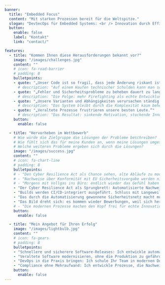 ```yaml
---
banner:
  title: "Embedded Focus"
  content: "Mit starken Prozessen bereit für die Weltspitze."
  slogan: "DevSecOps für Embedded Systems: <br /> Innovation durch Effizienz"
  button:
    enable: false
    label: "Kontakt"
    link: "contact/"

features:
  - title: "Kommen Ihnen diese Herausforderungen bekannt vor?"
    image: "/images/challenges.jpg"
    content: ""
    # icon: fa-road-barrier
    # padding: 8
    bulletpoints:
    - quote: "„Unser Code ist so fragil, dass jede Änderung riskant ist.“"
      # description: "Auf einem Haufen technischer Schulden kann man schwer innovativ sein."
    - quote: "„Fehler und Sicherheitsprobleme zu beheben dauert zu lange.“"
      # description: "Die Folge: mehr Firefighting als echte Entwicklung."
    - quote: "„Unsere Varianten und Abhängigkeiten verursachen ständig Probleme.“"
      # description: "Das System bleibt durch die Komplexität kaum beherrschbar."
    - quote: "„Veraltete Prozesse frustrieren unsere besten Leute.“"
      # description: "Das Resultat: sinkende Motivation, stockende Innovation, steigender Wettbewerbsdruck."
    button:
      enable: false

  - title: "Hervorheben im Wettbewerb"
    # Wie würde die Zielgruppe die Lösungen der Probleme beschreiben?
    # Wie fühlt sich das für meine Kunden an, wenn meine Lösungen umgesetzt sind?
    # Welche weiteren Probleme ergeben sich durch die Lösungen?
    image: "/images/success.jpg"
    content: ""
    # icon: fa-chart-line
    # padding: 8
    bulletpoints:
    # - "Den Cyber Resilience Act als Chance sehen, alte Abläufe zu modernisieren. Nicht nur Nachweise werden automatisch generiert, auch Produkterstellungsprozesse laufen schneller und schaffen Raum für Innovation."
    # - "Nachweise über Konformität mit EU Sicherheitsvorgabe werden nicht mehr händisch erstellt, sondern landen automatisch im Ticketsystem."
    # - "Morgens mit Vollgas ins Büro: endlich wieder das Gefühl haben bei der Produktentwicklung etwas bewirken zu können."
    - "Der Cyber Resilience Act als Sprungbrett: Automatisierte Nachweise, schnellere Prozesse – und endlich wieder Raum für echte Innovation."
    - "Builds werden CI/CD-integriert ausgeführt. Schluss mit Langeweile: endlich bleibt Zeit für abwechslungsreiche Tätigkeiten."
    - "Das durch die Automatisierung gewonnene Sicherheitsnetz macht mutig: Innovation fühlt sich nicht mehr riskant, sondern befreiend an."  #  – auch kühne Ideen werden sicher umgesetzt.
    - "Das Bild dreht sich: es kommen wieder Bewerbungen, weil sich herumgesprochen hat, wieviel Freude die Arbeit bereitet."
    # - "Die modernen Prozesse machen den Kopf frei für echte Innovation. Plötzlich sind Ideen nicht mehr ein Risiko, sondern ein Wettbewerbsvorteil."
    button:
      enable: false

  - title: "Mein Angebot für Ihren Erfolg"
    image: "/images/lightbulb.jpg"
    content: ""
    # icon: fa-gears
    # padding: 8
    bulletpoints:
    - "Schnellere und sicherere Software-Releases: Ich entwickle automatisierte CI/CD-Pipelines, die Build-, Test- und Deployment-Prozesse beschleunigen, damit Ihr Team nicht stundenlang auf Produkt-Builds warten muss und neue Features zuverlässig ausgerollt werden können."
    - "Veraltete Software modernisieren, ohne die Produktion zu gefährden: Ich unterstütze Unternehmen dabei, Legacy-Code mit modernen Technologien wie Containerisierung, Automatisierung oder durch den Einsatz neuer Programmiersprachen wie Rust zukunftssicher zu machen – ohne den Betrieb zu unterbrechen oder bestehende Schnittstellen zu gefährden."
    - "DevOps in die Praxis bringen: Ich schule Ihr Team in modernen DevOps-Methoden und sorge dafür, dass Automatisierung, Versionierung und Teststrategien reibungslos ineinandergreifen – damit niemand mehr auf manuelle Deployments angewiesen ist."
    - "Compliance ohne Mehraufwand: Ich entwickle Prozesse, die Nachweise für IEC 62443, IEC 61508, IEC 26262 und den Cyber Resilience Act (CRA) automatisch generieren – keine manuelle Dokumentation mehr, sondern auditsichere Reports auf Knopfdruck."
    button:
      enable: false
---
```

